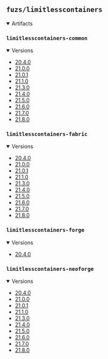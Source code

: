 ## `fuzs/limitlesscontainers`

<details open>
<summary>Artifacts</summary>

### `limitlesscontainers-common`
<details open>
<summary>Versions</summary>

- [20.4.0](limitlesscontainers-common/20.4.0)
- [21.0.0](limitlesscontainers-common/21.0.0)
- [21.0.1](limitlesscontainers-common/21.0.1)
- [21.1.0](limitlesscontainers-common/21.1.0)
- [21.3.0](limitlesscontainers-common/21.3.0)
- [21.4.0](limitlesscontainers-common/21.4.0)
- [21.5.0](limitlesscontainers-common/21.5.0)
- [21.6.0](limitlesscontainers-common/21.6.0)
- [21.7.0](limitlesscontainers-common/21.7.0)
- [21.8.0](limitlesscontainers-common/21.8.0)
</details>

### `limitlesscontainers-fabric`
<details open>
<summary>Versions</summary>

- [20.4.0](limitlesscontainers-fabric/20.4.0)
- [21.0.0](limitlesscontainers-fabric/21.0.0)
- [21.0.1](limitlesscontainers-fabric/21.0.1)
- [21.1.0](limitlesscontainers-fabric/21.1.0)
- [21.3.0](limitlesscontainers-fabric/21.3.0)
- [21.4.0](limitlesscontainers-fabric/21.4.0)
- [21.5.0](limitlesscontainers-fabric/21.5.0)
- [21.6.0](limitlesscontainers-fabric/21.6.0)
- [21.7.0](limitlesscontainers-fabric/21.7.0)
- [21.8.0](limitlesscontainers-fabric/21.8.0)
</details>

### `limitlesscontainers-forge`
<details open>
<summary>Versions</summary>

- [20.4.0](limitlesscontainers-forge/20.4.0)
</details>

### `limitlesscontainers-neoforge`
<details open>
<summary>Versions</summary>

- [20.4.0](limitlesscontainers-neoforge/20.4.0)
- [21.0.0](limitlesscontainers-neoforge/21.0.0)
- [21.0.1](limitlesscontainers-neoforge/21.0.1)
- [21.1.0](limitlesscontainers-neoforge/21.1.0)
- [21.3.0](limitlesscontainers-neoforge/21.3.0)
- [21.4.0](limitlesscontainers-neoforge/21.4.0)
- [21.5.0](limitlesscontainers-neoforge/21.5.0)
- [21.6.0](limitlesscontainers-neoforge/21.6.0)
- [21.7.0](limitlesscontainers-neoforge/21.7.0)
- [21.8.0](limitlesscontainers-neoforge/21.8.0)
</details>

</details>
